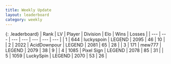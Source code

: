 ```yaml
---
title: Weekly Update
layout: leaderboard
category: weekly
---
```


{: .leaderboard}
| Rank | LV | Player | Division | Elo | Wins | Losses |
| --- | --- | --- | --- | --- | --- | --- |
| <span data-change="6">1</span> | 644 | <span title="ID: 512212">luckyspoin</span> | LEGEND | <span data-change="207">2095</span> | <span data-change="35">46</span> | <span data-change="8">10</span> |
| <span data-change="-">2</span> | 2022 | <span title="ID: 304661">AcidDownpour</span> | LEGEND | <span data-change="-">2081</span> | <span data-change="-">65</span> | <span data-change="-">28</span> |
| <span data-change="48">3</span> | 171 | <span title="ID: 5578">mew777</span> | LEGEND | <span data-change="329">2079</span> | <span data-change="35">38</span> | <span data-change="6">9</span> |
| <span data-change="-">4</span> | 1085 | <span title="ID: 568882">Pixel Sign</span> | LEGEND | <span data-change="-">2078</span> | <span data-change="-">85</span> | <span data-change="-">31</span> |
| <span data-change="6">5</span> | 1059 | <span title="ID: 498412">LuckySpin</span> | LEGEND | <span data-change="204">2070</span> | <span data-change="51">53</span> | <span data-change="25">26</span> |